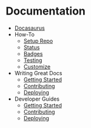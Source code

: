 Documentation
=============

* [Docasaurus](../README.md)
* How-To
  * [Setup Repo](./how_to/setup_repo.md)
  * [Status](./how_to/status.md)
  * [Badges](./how_to/badges.md)
  * [Testing](./how_to/testing.md)
  * [Customize](./how_to/customize.md)
* Writing Great Docs
  * [Getting Started](./developer/getting_started.md)
  * [Contributing](./developer/contributing.md)
  * [Deploying](./developer/deploying.md)
* Developer Guides
  * [Getting Started](./developer/getting_started.md)
  * [Contributing](./developer/contributing.md)
  * [Deploying](./developer/deploying.md)
